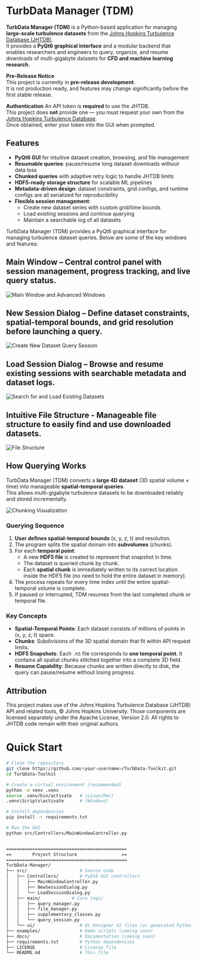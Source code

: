 
# TurbData Manager (TDM)

**TurbData Manager (TDM)** is a Python-based application for managing **large-scale turbulence datasets** from the [Johns Hopkins Turbulence Database (JHTDB)](http://turbulence.pha.jhu.edu/).  
It provides a **PyQt6 graphical interface** and a modular backend that enables researchers and engineers to query, organize, and resume downloads of multi-gigabyte datasets for **CFD and machine learning research**.


**Pre-Release Notice**  
This project is currently in **pre-release development**.  
It is not production ready, and features may change significantly before the first stable release.

**Authentication**
An API token is **required** to use the JHTDB.  
This project does **not** provide one — you must request your own from the [Johns Hopkins Turbulence Database](http://turbulence.pha.jhu.edu/).  
Once obtained, enter your token into the GUI when prompted.


## Features

- **PyQt6 GUI** for intuitive dataset creation, browsing, and file management
- **Resumable queries**: pause/resume long dataset downloads without data loss
- **Chunked queries** with adaptive retry logic to handle JHTDB limits
- **HDF5-ready storage structure** for scalable ML pipelines
- **Metadata-driven design**: dataset constraints, grid configs, and runtime configs are all serialized for reproducibility
- **Flexible session management**:
  - Create new dataset series with custom grid/time bounds
  - Load existing sessions and continue querying
  - Maintain a searchable log of all datasets


TurbData Manager (TDM) provides a PyQt6 graphical interface for managing turbulence dataset queries.
Below are some of the key windows and features:

## Main Window – Central control panel with session management, progress tracking, and live query status.
![Main Window and Advanced Windows](images/advanced_panels.PNG)

## New Session Dialog – Define dataset constraints, spatial-temporal bounds, and grid resolution before launching a query.
![Create New Dataset Query Session](images/create_new_dataset.PNG)


## Load Session Dialog – Browse and resume existing sessions with searchable metadata and dataset logs.
![Search for and Load Existing Datasets](images/open_session_window.PNG)


## Intuitive File Structure - Manageable file structure to easily find and use downloaded datasets.
![File Structure](images/snapshot_files.PNG)

 

## How Querying Works

TurbData Manager (TDM) converts a **large 4D dataset** (3D spatial volume × time) into manageable **spatial-temporal queries**.  
This allows multi-gigabyte turbulence datasets to be downloaded reliably and stored incrementally.  

![Chunking Visualization](images/ChunkingVisualization.JPG)

### Querying Sequence
1. **User defines spatial-temporal bounds** (x, y, z, t) and resolution.  
2. The program splits the spatial domain into **subvolumes** (chunks).  
3. For each **temporal point**:
   - A new **HDF5 file** is created to represent that snapshot in time.  
   - The dataset is queried chunk by chunk.  
   - Each **spatial chunk** is immediately written to its correct location inside the HDF5 file (no need to hold the entire dataset in memory).  
4. The process repeats for every time index until the entire spatial-temporal volume is complete.  
5. If paused or interrupted, TDM resumes from the last completed chunk or temporal file.  

### Key Concepts
- **Spatial-Temporal Points**: Each dataset consists of millions of points in (x, y, z, t) space.  
- **Chunks**: Subdivisions of the 3D spatial domain that fit within API request limits.  
- **HDF5 Snapshots**: Each `.h5` file corresponds to **one temporal point**. It contains all spatial chunks stitched together into a complete 3D field.  
- **Resume Capability**: Because chunks are written directly to disk, the query can pause/resume without losing progress.  



## Attribution
This project makes use of the Johns Hopkins Turbulence Database (JHTDB) 
API and related tools, © Johns Hopkins University. Those components are 
licensed separately under the Apache License, Version 2.0. All rights to 
JHTDB code remain with their original authors.




# Quick Start
```bash
# Clone the repository
git clone https://github.com/<your-username>/TurbData-Toolkit.git
cd TurbData-Toolkit

# Create a virtual environment (recommended)
python -m venv .venv
source .venv/bin/activate   # (Linux/Mac)
.venv\Scripts\activate      # (Windows)

# Install dependencies
pip install -r requirements.txt

# Run the GUI
python src/Controllers/MainWindowController.py


==============================================
==	      Project Structure                 ==
==============================================
TurbData-Manager/
├── src/                    # Source code
│   ├── Controllers/        # PyQt6 GUI controllers
│   │   ├── MainWindowController.py
│   │   ├── NewSessionDialog.py
│   │   └── LoadSessionDialog.py
│   ├── main/            # Core logic
│   │   ├── query_manager.py
│   │   ├── file_manager.py
│   │   ├── supplementary_classes.py
│   │   └── query_session.py
│   └── ui/                 # Qt Designer UI files (or generated Python)
├── examples/               # Demo scripts (coming soon)
├── docs/                   # Documentation (coming soon)
├── requirements.txt        # Python dependencies
├── LICENSE                 # License file
└── README.md               # This file
